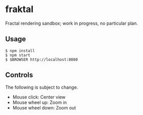 fraktal
===

Fractal rendering sandbox; work in progress, no particular plan.


Usage
---

    $ npm install
    $ npm start
    $ $BROWSER http://localhost:8080


Controls
---

The following is subject to change.

- Mouse click: Center view
- Mouse wheel up: Zoom in
- Mouse wheel down: Zoom out
